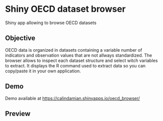 # Shiny OECD dataset browser
Shiny app allowing to browse OECD datasets

## Objective
OECD data is organized in datasets containing a variable number of indicators and observation values that are not allways standardized.
The browser allows to inspect each dataset structure and select witch variables to extract.
It displays the R command used to extract data so you can copy/paste it in your own application.

## Demo

Demo available at https://calindamian.shinyapps.io/oecd_browser/

## Preview
